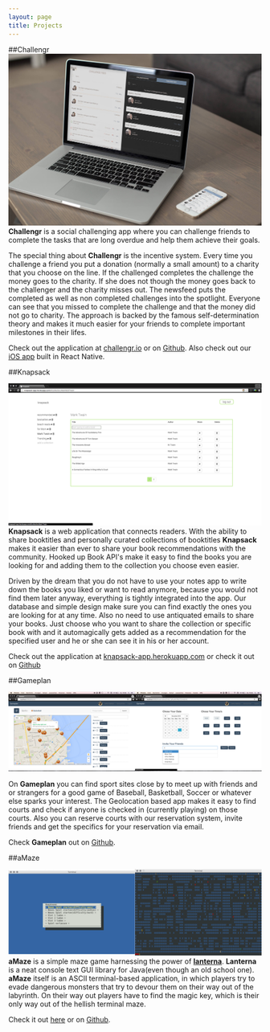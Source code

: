 ```yaml
---
layout: page
title: Projects
---
```


##Challengr
![](/assets/challengr/challengrMobileSM.jpg)
**Challengr** is a social challenging app where you can challenge friends to complete the tasks that are long overdue and help them achieve their goals. 

The special thing about **Challengr** is the incentive system. Every time you challenge a friend you put a donation (normally a small amount) to a charity that you choose on the line. If the challenged completes the challenge the money goes to the charity. If she does not though the money goes back to the challenger and the charity misses out. The newsfeed puts the completed as well as non completed challenges into the spotlight. Everyone can see that you missed to complete the challenge and that the money did not go to charity. The approach is backed by the famous self-determination theory and makes it much easier for your friends to complete important milestones in their lifes.

Check out the application at [challengr.io](http://challengr.io) or on [Github](https://github.com/hacksquare/Challengr). Also check out our [iOS app](https://github.com/hacksquare/Challengr-Native) built in React Native.

##Knapsack

![](/assets/knapsack/mainView.png)
**Knapsack** is a web application that connects readers. With the ability to share booktitles and personally curated collections of booktitles **Knapsack** makes it easier than ever to share your book recommendations with the community. Hooked up Book API's make it easy to find the books you are looking for and adding them to the collection you choose even easier. 

Driven by the dream that you do not have to use your notes app to write down the books you liked or want to read anymore, because you would not find them later anyway, everything is tightly integrated into the app. Our database and simple design make sure you can find exactly the ones you are looking for at any time. Also no need to use antiquated emails to share your books. Just choose who you want to share the collection or specific book with and it automagically gets added as a recommendation for the specified user and he or she can see it in his or her account.

Check out the application at [knapsack-app.herokuapp.com](https://knapsack-app.herokuapp.com/#/landing) or check it out on [Github](https://github.com/knapsack-app/knapsack)

##Gameplan

![](/assets/gameplan/exampleView.png)

On **Gameplan** you can find sport sites close by to meet up with friends and or strangers for a good game of Baseball, Basketball, Soccer or whatever else sparks your interest. The Geolocation based app makes it easy to find courts and check if anyone is checked in (currently playing) on those courts. Also you can reserve courts with our reservation system, invite friends and get the specifics for your reservation via email.

Check **Gameplan** out on [Github](https://github.com/gameplan-app/gameplan).

##aMaze

![](/assets/aMaze/aMazeExample.png)
**aMaze** is a simple maze game harnessing the power of [**lanterna**](https://code.google.com/p/lanterna/). **Lanterna** is a neat console text GUI library for Java(even though an old school one). **aMaze** itself is an ASCII terminal-based application, in which players try to evade dangerous monsters that try to devour them on their way out of the labyrinth. On their way out players have to find the magic key, which is their only way out of the hellish terminal maze.

Check it out [here](/projects/aMaze) or on [Github](https://github.com/arthurmathies/aMaze).